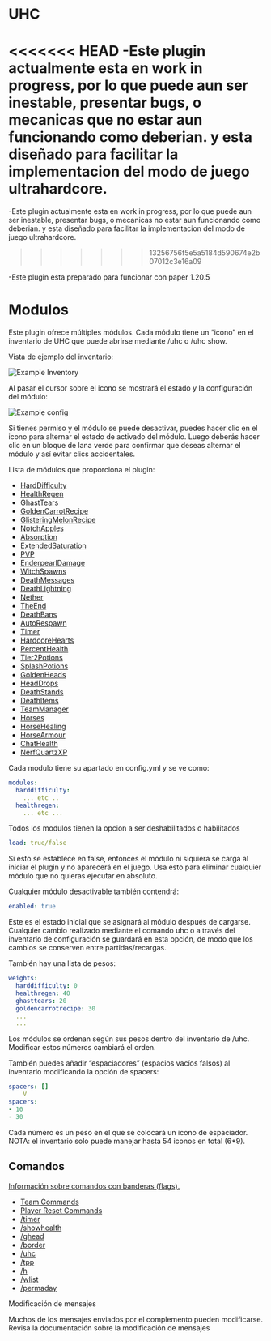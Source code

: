UHC
===

<<<<<<< HEAD
  -Este plugin actualmente esta en work in progress, por lo que puede aun ser inestable, presentar bugs, o mecanicas que no estar aun funcionando como deberian. y esta diseñado para facilitar la implementacion del modo de juego ultrahardcore.
=======
  -Este plugin actualmente esta en work in progress, por lo que puede aun ser inestable, presentar bugs, o mecanicas no estar aun funcionando como deberian. y esta diseñado para facilitar la implementacion del modo de juego ultrahardcore.
>>>>>>> 13256756f5e5a5184d590674e2b07012c3e16a09

  -Este plugin esta preparado para funcionar con paper 1.20.5


# Modulos

Este plugin ofrece múltiples módulos. Cada módulo tiene un “icono” en el inventario de UHC que puede abrirse mediante /uhc o /uhc show.

Vista de ejemplo del inventario:

![Example Inventory](images/example-inventory.png)

Al pasar el cursor sobre el icono se mostrará el estado y la configuración del módulo:

![Example config](images/example-inventory-with-config.png)

Si tienes permiso y el módulo se puede desactivar, puedes hacer clic en el icono para alternar el estado de activado del módulo. Luego deberás hacer clic en un bloque de lana verde para confirmar que deseas alternar el módulo y así evitar clics accidentales.

Lista de módulos que proporciona el plugin:

- [HardDifficulty](docs/modules/HardDifficulty.md)
- [HealthRegen](docs/modules/HealthRegen.md)
- [GhastTears](docs/modules/GhastTears.md)
- [GoldenCarrotRecipe](docs/modules/GoldenCarrotRecipe.md)
- [GlisteringMelonRecipe](docs/modules/GlisteringMelonRecipe.md)
- [NotchApples](docs/modules/NotchApples.md)
- [Absorption](docs/modules/Absorption.md)
- [ExtendedSaturation](docs/modules/ExtendedSaturation.md)
- [PVP](docs/modules/PVP.md)
- [EnderpearlDamage](docs/modules/EnderpearlDamage.md)
- [WitchSpawns](docs/modules/WitchSpawns.md)
- [DeathMessages](docs/modules/DeathMessages.md)
- [DeathLightning](docs/modules/DeathLightning.md)
- [Nether](docs/modules/Nether.md)
- [TheEnd](docs/modules/TheEnd.md)
- [DeathBans](docs/modules/DeathBans.md)
- [AutoRespawn](docs/modules/AutoRespawn.md)
- [Timer](docs/modules/Timer.md)
- [HardcoreHearts](docs/modules/HardcoreHearts.md)
- [PercentHealth](docs/modules/PercentHealth.md)
- [Tier2Potions](docs/modules/Tier2Potions.md)
- [SplashPotions](docs/modules/SplashPotions.md)
- [GoldenHeads](docs/modules/GoldenHeads.md)
- [HeadDrops](docs/modules/HeadDrops.md)
- [DeathStands](docs/modules/DeathStands.md)
- [DeathItems](docs/modules/DeathItems.md)
- [TeamManager](docs/modules/TeamManager.md)
- [Horses](docs/modules/Horses.md)
- [HorseHealing](docs/modules/HorseHealing.md)
- [HorseArmour](docs/modules/HorseArmour.md)
- [ChatHealth](docs/modules/ChatHealth.md)
- [NerfQuartzXP](docs/modules/NerfQuartzXP.md)

Cada modulo tiene su apartado en config.yml y se ve como:

```yaml
modules:
  harddifficulty:
    ... etc ..
  healthregen:
    ... etc ...
```
Todos los modulos tienen la opcion a ser deshabilitados o habilitados 

```yaml
load: true/false
```

Si esto se establece en false, entonces el módulo ni siquiera se carga al iniciar el plugin y no aparecerá en el juego. Usa esto para eliminar cualquier módulo que no quieras ejecutar en absoluto.

Cualquier módulo desactivable también contendrá:

```yaml
enabled: true 
```

Este es el estado inicial que se asignará al módulo después de cargarse. Cualquier cambio realizado mediante el comando uhc o a través del inventario de configuración se guardará en esta opción, de modo que los cambios se conserven entre partidas/recargas.

También hay una lista de pesos:

```yaml
weights:
  harddifficulty: 0
  healthregen: 40
  ghasttears: 20
  goldencarrotrecipe: 30
  ...
  ...
```
Los módulos se ordenan según sus pesos dentro del inventario de /uhc. Modificar estos números cambiará el orden.

También puedes añadir “espaciadores” (espacios vacíos falsos) al inventario modificando la opción de spacers:

```yaml
spacers: []
    V
spacers: 
- 10
- 30
```

Cada número es un peso en el que se colocará un icono de espaciador. NOTA: el inventario solo puede manejar hasta 54 iconos en total (6*9).

## Comandos

[Información sobre comandos con banderas (flags).](docs/commands/Commands.md)

- [Team Commands](docs/commands/teams/TeamCommands.md)
- [Player Reset Commands](docs/commands/PlayerResetCommands.md)
- [/timer](docs/commands/timer.md)
- [/showhealth](docs/commands/showhealth.md)
- [/ghead](docs/commands/ghead.md)
- [/border](docs/commands/border.md)
- [/uhc](docs/commands/uhc.md)
- [/tpp](docs/commands/tpp.md)
- [/h](docs/commands/h.md)
- [/wlist](docs/commands/wlist.md)
- [/permaday](docs/commands/permaday.md)

Modificación de mensajes

Muchos de los mensajes enviados por el complemento pueden modificarse. Revisa la documentación sobre la modificación de mensajes
